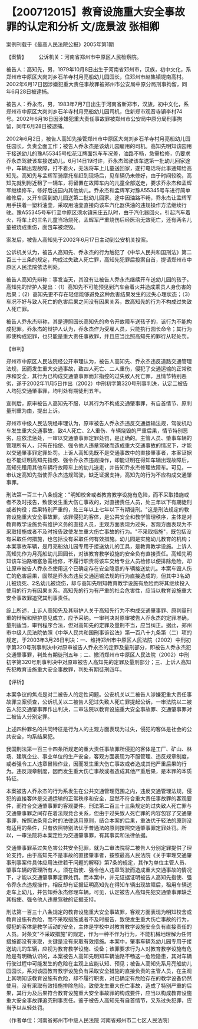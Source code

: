 # 【200712015】教育设施重大安全事故罪的认定和分析 文/庞景波 张相卿

案例刊载于《最高人民法院公报》2005年第1期

【案情】 　　公诉机关：河南省郑州市中原区人民检察院。

被告人：高知先，男，1979年10月8日出生于河南省邓州市，汉族，初中文化，系郑州市中原区大岗刘乡石羊寺村月亮船幼儿园园长，住邓州市赵集镇堤南高村。2002年6月17日因涉嫌犯重大责任事故罪被郑州市公安局中原分局刑事拘留，同年6月28日被逮捕。

被告人：乔永杰，男，1983年7月7日出生于河南省新郑市，汉族，初中文化，系郑州市中原区大岗刘乡石羊寺村月亮船幼儿园司机，住新郑市观音寺镇李村74号。2002年6月16日因涉嫌犯重大责任事故罪被郑州市公安局中原分局刑事拘留，同年6月28日被逮捕。

2002年6月2日，被告人高知先接管郑州市中原区大岗刘乡石羊寺村月亮船幼儿园任园长，负责全面工作；被告人乔永杰是该幼儿园雇用的司机。高知先明知该园用于接送幼儿的豫A55345号松花江牌面包车车况差，油路不畅，急需检修，仍要求乔永杰驾驶该车接送幼儿。6月14日19时许，乔永杰驾驶该车送第一批幼儿回家途中，车辆出现故障，打不着火，无法将车上儿童送回家，遂打电话将此事通知给高知先。高知先与孟辉军骑摩托车赶到现场后，见车辆仍未修好，由于时间较晚，高知先就到附近租了一辆车，将留置在故障车内的儿童全部送走，要求乔永杰和孟辉军继续修车，修好后送园内其他幼儿。乔永杰和孟辉军对豫A55345号车进行简单维修后，又开车回到幼儿园送第二批幼儿回家。途中因油路不畅，乔永杰让孟辉军用手扶着一塑料油壶，采取用油壶直接向该车汽化器供油的违规操作方法继续行驶。豫A55345号车行至中原区须水镇宋庄五队时，由于汽化器回火，引起汽车着火，将车上的三名儿童当场烧死，孟辉军严重烧伤后经医治无效死亡，还有两名儿童被烧成重伤，面包车被烧毁。

案发后，被告人高知先于2002年6月17日主动到公安机关投案。

公诉机关认为，被告人高知先、乔永杰的行为触犯了《中华人民共和国刑法》第二百三十三条的规定，构成过失致人死亡罪，高知先犯罪后投案自首，提请郑州市中原区人民法院依法判处。

被告人高知先辩称：事发当天，其没有让被告人乔永杰继续开车送幼儿园的孩子。高知先的辩护人提出：（1）高知先不可能预见到汽车会着火并造成乘员人身伤害的后果；（2）高知先更不存在轻信能够避免这种危害结果发生的过失心理状态；（3）车况不好与致人死亡的危害后果之间没有因果关系，故高知先的行为不构成过失致人死亡罪。

被告人乔永杰辩称，其是遵照园长高知先的命令开故障车送孩子的，该行为不能构成犯罪。乔永杰的辩护人认为，乔永杰作为受雇人员，只能执行园长命令；其行为即使构成犯罪，也只能是重大责任事故罪，并且应当比照高知先的罪行从轻处罚。

【审判】

郑州市中原区人民法院经公开审理认为，被告人高知先、乔永杰违反道路交通管理法规，因而发生重大交通事故，致四人死亡、二人重伤，侵犯了交通运输的正常秩序和安全，其行为已构成交通肇事罪而非指控的过失致人死亡罪，且情节特别恶劣，遂于2002年11月5日作出（2002）中刑初字第320号刑事判决，认定二被告人均犯交通肇事罪，均判处有期徒刑五年。

宣判后，原审被告人高知先不服，以其行为不构成交通肇事罪，有自首情节、原判量刑重为由，提出上诉。

郑州市中级人民法院经审理认为，原审被告人乔永杰违反交通运输法规，驾驶机动车发生重大交通事故，致4人死亡、2人重伤、车辆烧毁的严重后果，情节特别恶劣，应依法惩处，一审以交通肇事罪定罪处罚，是正确的。主管人员、肇事车辆的管理所有人，只有在指使、强令他人违章驾驶而造成重大交通事故的情况下，才能以交通肇事罪定罪处罚。上诉人高知先既不是交通事故中的直接肇事者，本案证据也不能证明高知先指使、强令乔永杰违规操作，却能证明在得知车辆出现故障后，高知先租用其他车辆将故障车上的幼儿送走，并告知乔永杰修理故障车。可见，一审认定高知先指使乔永杰违规驾驶，缺乏证据支持，高知先的行为不应构成交通肇事罪。

刑法第一百三十八条规定："明知校舍或者教育教学设施有危险，而不采取措施或者不及时报告，致使发生重大伤亡事故的，对直接责任人员，处三年以下有期徒刑或者拘役；后果特别严重的，处三年以上七年以下有期徒刑。"这是刑法规定的教育设施重大安全事故罪。该罪侵犯的客体，是公共安全和教学管理秩序，主体是对教育教学设施负有维护义务的直接人员，主观方面表现为过失，客观方面表现为不采取措施或者不及时报告致使发生重大伤亡事故的行为。"不采取措施"，既包括没有采取任何措施，也包括没有采取任何有效措施。幼儿园是实施幼儿教育的机构；本案事故车辆，是月亮船幼儿园专用于接送幼儿的工具，是教育教学设施。上诉人高知先作为月亮船幼儿园园长，对该教育教学设施的安全负有直接责任。高知先明知该车油路堵塞急需检修，不履行职责将该车交给专业人员检修以便排除危险，却让原审被告人乔永杰使用这个已确定存在安全隐患的车辆接送幼儿。本案车毁人伤亡的危害后果，固然是乔永杰违反交通运输法规的行为直接造成的，但其中3名幼儿被烧死、2名幼儿被烧伤，却与高知先明知教育教学设施有危险而将其继续投入使用的行为有因果关系。高知先的行为有严重的社会危害性，应当以教育设施重大安全事故罪追究其刑事责任。

综上所述，上诉人高知先及其辩护人关于高知先行为不构成交通肇事罪、原判量刑重的辩解和辩护意见成立，应予采纳。一审判决对原审被告人乔永杰的定罪准确，量刑适当，审判程序合法，但对高知先的定罪及量刑不当，应当纠正。据此，郑州市中级人民法院依照《中华人民共和国刑事诉讼法》第一百八十九条第（二）项的规定，于2003年3月26日判决：一、维持郑州市中原区人民法院（2002）中刑初字第320号刑事判决中对原审被告人乔永杰的定罪及量刑部分，即被告人乔永杰犯交通肇事罪，判处有期徒刑五年；二、撤消郑州市中原区人民法院（2002）中刑初字第320号刑事判决中对原审被告人高知先的定罪及量刑部分；三、上诉人高知先犯教育设施重大安全事故罪，判处有期徒刑四年。

【评析】

本案争议的焦点是对二被告人的定性问题。公安机关以二被告人涉嫌犯重大责任事故罪立案侦查，公诉机关以二被告人犯过失致人死亡罪提起公诉，一审法院以二被告人犯交通肇事罪作出判决，二审法院以教育设施重大安全事故罪、交通肇事罪对二被告人分别定罪。

上述四种罪名的共同特征是行为人的主观方面表现为过失，侵犯的客体是社会的公共安全，均系结果犯。

我国刑法第一百三十四条所规定的重大责任事故罪所侵犯的客体是工厂、矿山、林场、建筑企业、事业单位的生产安全，客观方面表现为不服管理、违反规章制度，或者强令工人违章冒险作业，因而发生重大伤亡事故或者造成其他严重后果的行为。违反规章制度，因而发生重大伤亡事故或者造成其他严重后果，是本罪的本质特征。

本案被告人乔永杰的行为系发生在公共交通管理范围之内，违反交通管理法规，侵犯的直接客体是交通运输的正常秩序和安全，显然不符合重大责任事故罪的客观要件，而符合交通肇事罪的客观要件。刑法第二百三十三条规定的过失致人死亡罪与交通肇事罪之间存在着法规竞合关系，但由于过失致人死亡罪的内容包容了交通肇事罪，按照法条竞合时的法律适用原则，结合本案的后果，重法优于轻法的原则没有适用的条件，只有依照特别法优于普通法的原则按照交通肇事罪定罪处罚。所以，一审法院将本案定性为交通肇事罪，有其事实和法律依据。

交通肇事罪系过失危害公共安全犯罪，就为二审法院将二被告人分别定罪提供了理论支持，由于高知先不是事故的直接肇事者，按照最高人民法院《关于审理交通肇事刑事案件具体应用法律若干问题的解释》第7条的规定，其作为单位主管人员、肇事车辆的管理所有人，须在指使、强令他人违章驾驶而造成重大交通事故的情况下，才能以交通肇事罪定罪处罚。而本案中，并无证据证明被告人高知先指使、强令乔永杰违规操作，相反却有证据证明高知先在得知车辆出现故障后，租用车辆送走车上幼儿，并告知乔永杰修理车辆。可见，认定被告人高知先犯交通肇事罪缺乏其指使、强令他人违章驾驶的证据支持。

刑法第一百三十八条规定的教育设施重大安全事故罪，客观方面表现为明知校舍或教育设施有危险，而不采取措施或者不及时报告，致使发生重大伤亡事故的行为，侵犯的客体是教学活动的安全，主体是学校中对教育教学设施安全负有直接责任的人员。对条文"不采取措施"的规定，作为一种不作为行为，不能机械地理解为任何措施都没有采取，关键是没有采取有效措施。本案中，肇事车辆系幼儿园专用于接送幼儿的车辆，应视为教育教学设施、设备；该罪要求行为人对教育教学设施有危险是有明确认识的，本案被告人高知先明知车辆油路不畅这一危险隐患，其对车辆行驶过程中可能发生的危险在主观上应能认知、预见；被告人高知先系月亮船幼儿园园长，系对该园教育教学设施负有采取安全措施的直接负责的主管人员，在主观上其明知该教育设施有危险，却不履行职责，对已确定有危险存在的教学设备仍然使用，没有采取有效措施排除危险，致使发生重大伤亡事故，造成了特别严重的后果，其行为及后果符合教育设施重大安全事故罪的构成要件，应当以构成教育设施重大安全事故罪追究刑事责任。鉴于被告人高知先有自首情节，又系过失犯罪，应当予以从轻处罚。

（作者单位：河南省郑州市中级人民法院 河南省郑州市二七区人民法院）